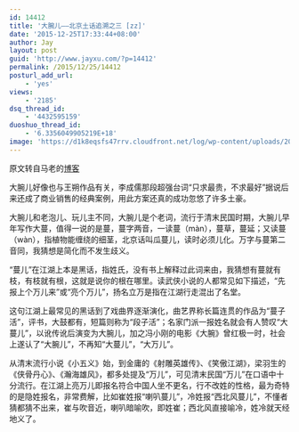 ```yaml
---
id: 14412
title: '大腕儿——北京土话追溯之三 [zz]'
date: '2015-12-25T17:33:44+08:00'
author: Jay
layout: post
guid: 'http://www.jayxu.com/?p=14412'
permalink: /2015/12/25/14412
posturl_add_url:
    - 'yes'
views:
    - '2185'
dsq_thread_id:
    - '4432595159'
duoshuo_thread_id:
    - '6.3356049905219E+18'
image: 'https://d1k8eqsfs47rrv.cloudfront.net/log/wp-content/uploads/2015/12/142611.18420373.jpg'
---
```


原文转自马老的<a href="http://blog.sina.com.cn/s/blog_5054769e0102wj0b.html" target="_blank">博客</a>

大腕儿好像也与王朔作品有关，李成儒那段超强台词“只求最贵，不求最好”据说后来还成了商业销售的经典案例，用此方案还真的成功忽悠了许多土豪。

大腕儿和老泡儿、玩儿主不同，大腕儿是个老词，流行于清末民国时期，大腕儿早年写作大蔓，值得一说的是蔓，蔓字两音，一读蔓（màn），蔓草，蔓延；又读蔓（wàn），指植物能缠绕的细茎，北京话叫瓜蔓儿，读时必须儿化。万字与蔓第二音同，我猜想是简化而不发生歧义。

“蔓儿”在江湖上本是黑话，指姓氏，没有书上解释过此词来由，我猜想有蔓就有枝，有枝就有根，这就是说你的根在哪里。读武侠小说的人都常见如下描述，“先报上个万儿来”或“亮个万儿”，扬名立万是指在江湖行走混出了名堂。

这句江湖上最常见的黑话到了戏曲界逐渐演化，曲艺界称长篇连贯的作品为“蔓子活”，评书，大鼓都有，短篇则称为“段子活”；名家门派一报姓名就会有人赞叹“大蔓儿”，以讹传讹后演变为大腕儿，加之冯小刚的电影《大腕》曾红极一时，社会上遂认了“大腕儿”，不再知“大蔓儿”，“大万儿”。

从清末流行小说《小五义》始，到金庸的《射雕英雄传》、《笑傲江湖》，梁羽生的《侠骨丹心》、《瀚海雄风》，都多处提及“万儿”，可见清末民国“万儿”在口语中十分流行。在江湖上亮万儿即报名符合中国人坐不更名，行不改姓的性格，最为奇特的是隐姓报名，非常费解，比如崔姓报“喇叭蔓儿”，冷姓报“西北风蔓儿”，不懂者猜都猜不出来，崔与吹音近，喇叭暗喻吹，即姓崔；西北风直接喻冷，姓冷就天经地义了。